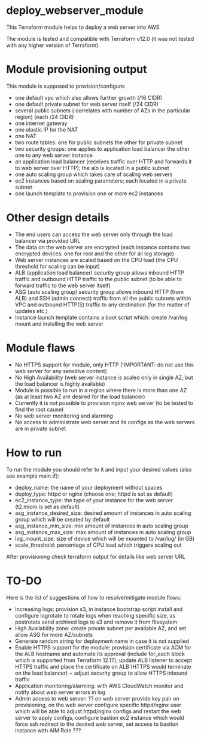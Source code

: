 # deploy_webserver_module

This Terraform module helps to deploy a web server into AWS

The module is tested and compatible with Terraform v12.0 (it was not tested with any higher version of Terraform)


# Module provisioning output

This module is supposed to provision/configure:

- one default vpc which also allows further growth (/16 CIDR)
- one default private subnet for web server itself (/24 CIDR)
- several public subnets ( correlates with number of AZs in the particular region) (each /24 CIDR)
- one internet gateway
- one elastic IP for the NAT
- one NAT
- two route tables: one for public subnets the other for private subnet
- two security groups: one applies to application load balancer the other one to any web server instance
- an application load balancer (receives traffic over HTTP and forwards it to web server over HTTP); the alb is located in a public subnet
- one auto scaling group which takes care of scaling web servers
- ec2 instances based on scaling parameters; each located in a private subnet
- one launch template to provision one or more ec2 instances

# Other design details

- The end users can access the web server only through the load balancer via provided URL
- The data on the web server are encrypted (each instance contains two encrypted devices: one for root and the other for all log storage)
- Web server instances are scaled based on the CPU load (the CPU threshold for scaling can be input)
- ALB (application load balancer) security group allows inbound HTTP traffic and outbound HTTP traffic to the public subnet (to be able to forward traffic to the web server itself)
- ASG (auto scaling group) security group allows inbound HTTP (from ALB) and SSH (admin connect) traffic from all the public subnets within VPC and outbound HTTP(S) traffic to any destination (for the matter of updates etc.)
- Instance launch template contains a boot script which: create /var/log mount and installing the web server


# Module flaws

- No HTTPS support for module, only HTTP (!IMPORTANT: do not use this web server for any sensitive content)
- No High Availability (web server instance is scaled only in single AZ; but the load balancer is highly available)
- Module is possible to run in a region where there is more than one AZ (as at least two AZ are desired for the load balancer)
- Currently it is not possible to provision nginx web server (to be tested to find the root cause)
- No web server monitoring and alarming
- No access to administrate web server and its configs as the web servers are in private subnet


# How to run

To run the module you should refer to it and input your desired values (also see example main.tf):

- deploy_name: the name of your deployment without spaces
- deploy_type: httpd or nginx (choose one; httpd is set as default)
- ec2_instance_type: the type of your instance for the web server (t2.micro is set as default)
- asg_instance_desired_size: desired amount of instances in auto scaling group which will be created by default
- asg_instance_min_size: min amount of instances in auto scaling group
- asg_instance_max_size: max amount of instances in auto scaling group
- log_mount_size: size of device which will be mounted to /var/log/ (in GB)
- scale_threshold: percentage of CPU load which triggers scaling out

After provisioning check terraform output for details like web server URL

# TO-DO 

Here is the list of suggestions of how to resolve/mitigate module flows:

- Increasing logs: provision s3, in instance bootstrap script install and configure logrotate to rotate logs when reaching specific size, as postrotate send archived logs to s3 and remove it from filesystem
- High Availability zone: create private subnet per available AZ, and set allow ASG for more AZ/subnets
- Generate random string for deployment name in case it is not supplied
- Enable HTTPS support for the module: provision certificate via ACM for the ALB hostname and automate its approval (include for_each block which is supported from Terraform 12.17), update ALB listener to accept HTTPS traffic and place the certificate on ALB (HTTPS would terminate on the load balancer) + adjust security group to allow HTTPS inbound traffic
- Application monitoring/alarming: with AWS CloudWatch monitor and notify about web server errors in log
- Admin access to web server: ?? on web server provide key pair on provisioning, on the web server configure specific httpd/nginx user which will be able to adjust httpd/nginx configs and restart the web server to apply configs, configure bastion ec2 instance  which would force ssh redirect to the desired web server, set access to bastion instance with AIM Role ???

